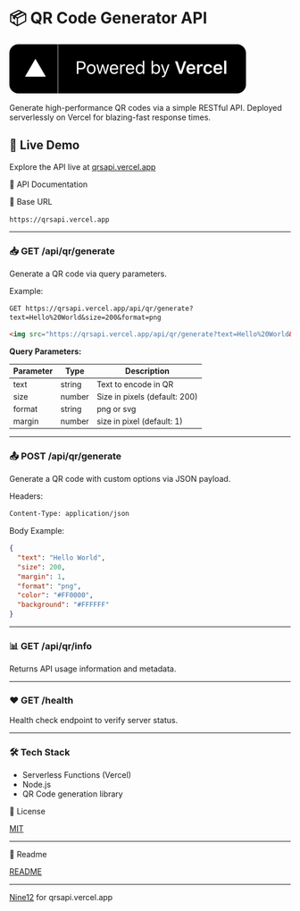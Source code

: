 # 📦 QR Code Generator API

![Powered by Vercel](/vercel.svg)

Generate high-performance QR codes via a simple RESTful API. Deployed serverlessly on Vercel for blazing-fast response times.

## 🚀 Live Demo

Explore the API live at [qrsapi.vercel.app](https://qrsapi.vercel.app)

📘 API Documentation

🔗 Base URL

`https://qrsapi.vercel.app`

---

### 📥 GET /api/qr/generate

Generate a QR code via query parameters.

Example:

```
GET https://qrsapi.vercel.app/api/qr/generate?text=Hello%20World&size=200&format=png
```
```html
<img src="https://qrsapi.vercel.app/api/qr/generate?text=Hello%20World&size=200&format=png" alt="QR Code" />
```

<strong>Query Parameters:</strong>

| Parameter |  Type  | Description |
| --------- | ------ | ----------- |
| text      | string | Text to encode in QR |
| size      | number | Size in pixels (default: 200) |
|  format   | string | png or svg|
| margin    | number | size in pixel (default: 1)|
---

### 📤 POST /api/qr/generate

Generate a QR code with custom options via JSON payload.

Headers:

```bash
Content-Type: application/json
```

Body Example:

```json
{
  "text": "Hello World",
  "size": 200,
  "margin": 1,
  "format": "png",
  "color": "#FF0000",
  "background": "#FFFFFF"
}
```

---

### 📊 GET /api/qr/info

Returns API usage information and metadata.

---

### ❤️ GET /health

Health check endpoint to verify server status.

---

### 🛠 Tech Stack

-   Serverless Functions (Vercel)
-   Node.js
-   QR Code generation library

📄 License

[MIT](LICENSE)

---

👀 Readme

[README](README.md)

---

[Nine12](https://fqnlst.vercel.app) for qrsapi.vercel.app



